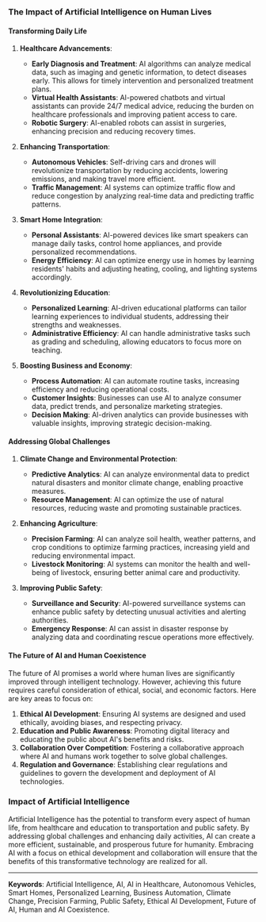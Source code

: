 ### The Impact of Artificial Intelligence on Human Lives

#### Transforming Daily Life

1. **Healthcare Advancements**:
    - **Early Diagnosis and Treatment**: AI algorithms can analyze medical data, such as imaging and genetic information, to detect diseases early. This allows for timely intervention and personalized treatment plans.
    - **Virtual Health Assistants**: AI-powered chatbots and virtual assistants can provide 24/7 medical advice, reducing the burden on healthcare professionals and improving patient access to care.
    - **Robotic Surgery**: AI-enabled robots can assist in surgeries, enhancing precision and reducing recovery times.

2. **Enhancing Transportation**:
    - **Autonomous Vehicles**: Self-driving cars and drones will revolutionize transportation by reducing accidents, lowering emissions, and making travel more efficient.
    - **Traffic Management**: AI systems can optimize traffic flow and reduce congestion by analyzing real-time data and predicting traffic patterns.

3. **Smart Home Integration**:
    - **Personal Assistants**: AI-powered devices like smart speakers can manage daily tasks, control home appliances, and provide personalized recommendations.
    - **Energy Efficiency**: AI can optimize energy use in homes by learning residents' habits and adjusting heating, cooling, and lighting systems accordingly.

4. **Revolutionizing Education**:
    - **Personalized Learning**: AI-driven educational platforms can tailor learning experiences to individual students, addressing their strengths and weaknesses.
    - **Administrative Efficiency**: AI can handle administrative tasks such as grading and scheduling, allowing educators to focus more on teaching.

5. **Boosting Business and Economy**:
    - **Process Automation**: AI can automate routine tasks, increasing efficiency and reducing operational costs.
    - **Customer Insights**: Businesses can use AI to analyze consumer data, predict trends, and personalize marketing strategies.
    - **Decision Making**: AI-driven analytics can provide businesses with valuable insights, improving strategic decision-making.

#### Addressing Global Challenges

1. **Climate Change and Environmental Protection**:
    - **Predictive Analytics**: AI can analyze environmental data to predict natural disasters and monitor climate change, enabling proactive measures.
    - **Resource Management**: AI can optimize the use of natural resources, reducing waste and promoting sustainable practices.

2. **Enhancing Agriculture**:
    - **Precision Farming**: AI can analyze soil health, weather patterns, and crop conditions to optimize farming practices, increasing yield and reducing environmental impact.
    - **Livestock Monitoring**: AI systems can monitor the health and well-being of livestock, ensuring better animal care and productivity.

3. **Improving Public Safety**:
    - **Surveillance and Security**: AI-powered surveillance systems can enhance public safety by detecting unusual activities and alerting authorities.
    - **Emergency Response**: AI can assist in disaster response by analyzing data and coordinating rescue operations more effectively.

#### The Future of AI and Human Coexistence

The future of AI promises a world where human lives are significantly improved through intelligent technology. However, achieving this future requires careful consideration of ethical, social, and economic factors. Here are key areas to focus on:

1. **Ethical AI Development**: Ensuring AI systems are designed and used ethically, avoiding biases, and respecting privacy.
2. **Education and Public Awareness**: Promoting digital literacy and educating the public about AI's benefits and risks.
3. **Collaboration Over Competition**: Fostering a collaborative approach where AI and humans work together to solve global challenges.
4. **Regulation and Governance**: Establishing clear regulations and guidelines to govern the development and deployment of AI technologies.

### Impact of Artificial Intelligence

Artificial Intelligence has the potential to transform every aspect of human life, from healthcare and education to transportation and public safety. By addressing global challenges and enhancing daily activities, AI can create a more efficient, sustainable, and prosperous future for humanity. Embracing AI with a focus on ethical development and collaboration will ensure that the benefits of this transformative technology are realized for all.

---

**Keywords**: Artificial Intelligence, AI, AI in Healthcare, Autonomous Vehicles, Smart Homes, Personalized Learning, Business Automation, Climate Change, Precision Farming, Public Safety, Ethical AI Development, Future of AI, Human and AI Coexistence.
